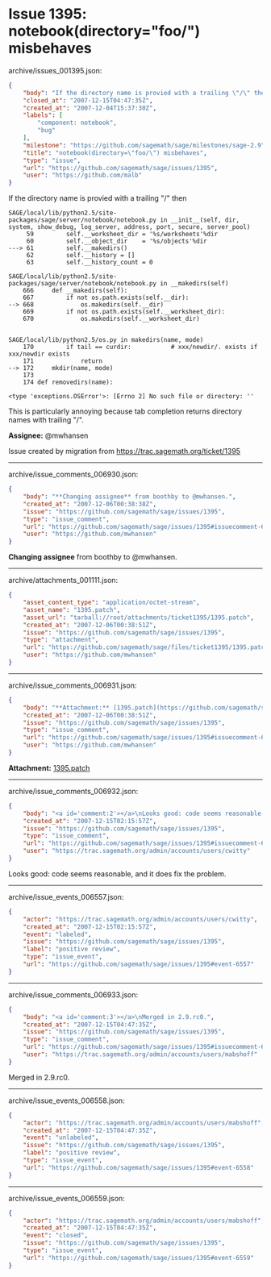 # Issue 1395: notebook(directory="foo/") misbehaves

archive/issues_001395.json:
```json
{
    "body": "If the directory name is provied with a trailing \"/\" then\n\n```\nSAGE/local/lib/python2.5/site-packages/sage/server/notebook/notebook.py in __init__(self, dir, system, show_debug, log_server, address, port, secure, server_pool)\n     59         self.__worksheet_dir = '%s/worksheets'%dir\n     60         self.__object_dir    = '%s/objects'%dir\n---> 61         self.__makedirs()\n     62         self.__history = []\n     63         self.__history_count = 0\n\nSAGE/local/lib/python2.5/site-packages/sage/server/notebook/notebook.py in __makedirs(self)\n    666     def __makedirs(self):\n    667         if not os.path.exists(self.__dir):\n--> 668             os.makedirs(self.__dir)\n    669         if not os.path.exists(self.__worksheet_dir):\n    670             os.makedirs(self.__worksheet_dir)\n\n\nSAGE/local/lib/python2.5/os.py in makedirs(name, mode)\n    170         if tail == curdir:           # xxx/newdir/. exists if xxx/newdir exists\n    171             return\n--> 172     mkdir(name, mode)\n    173\n    174 def removedirs(name):\n\n<type 'exceptions.OSError'>: [Errno 2] No such file or directory: ''\n```\n\nThis is particularly annoying because tab completion returns directory names with trailing \"/\".\n\n**Assignee:** @mwhansen\n\nIssue created by migration from https://trac.sagemath.org/ticket/1395\n\n",
    "closed_at": "2007-12-15T04:47:35Z",
    "created_at": "2007-12-04T15:37:30Z",
    "labels": [
        "component: notebook",
        "bug"
    ],
    "milestone": "https://github.com/sagemath/sage/milestones/sage-2.9",
    "title": "notebook(directory=\"foo/\") misbehaves",
    "type": "issue",
    "url": "https://github.com/sagemath/sage/issues/1395",
    "user": "https://github.com/malb"
}
```
If the directory name is provied with a trailing "/" then

```
SAGE/local/lib/python2.5/site-packages/sage/server/notebook/notebook.py in __init__(self, dir, system, show_debug, log_server, address, port, secure, server_pool)
     59         self.__worksheet_dir = '%s/worksheets'%dir
     60         self.__object_dir    = '%s/objects'%dir
---> 61         self.__makedirs()
     62         self.__history = []
     63         self.__history_count = 0

SAGE/local/lib/python2.5/site-packages/sage/server/notebook/notebook.py in __makedirs(self)
    666     def __makedirs(self):
    667         if not os.path.exists(self.__dir):
--> 668             os.makedirs(self.__dir)
    669         if not os.path.exists(self.__worksheet_dir):
    670             os.makedirs(self.__worksheet_dir)


SAGE/local/lib/python2.5/os.py in makedirs(name, mode)
    170         if tail == curdir:           # xxx/newdir/. exists if xxx/newdir exists
    171             return
--> 172     mkdir(name, mode)
    173
    174 def removedirs(name):

<type 'exceptions.OSError'>: [Errno 2] No such file or directory: ''
```

This is particularly annoying because tab completion returns directory names with trailing "/".

**Assignee:** @mwhansen

Issue created by migration from https://trac.sagemath.org/ticket/1395





---

archive/issue_comments_006930.json:
```json
{
    "body": "**Changing assignee** from boothby to @mwhansen.",
    "created_at": "2007-12-06T00:38:38Z",
    "issue": "https://github.com/sagemath/sage/issues/1395",
    "type": "issue_comment",
    "url": "https://github.com/sagemath/sage/issues/1395#issuecomment-6930",
    "user": "https://github.com/mwhansen"
}
```

**Changing assignee** from boothby to @mwhansen.



---

archive/attachments_001111.json:
```json
{
    "asset_content_type": "application/octet-stream",
    "asset_name": "1395.patch",
    "asset_url": "tarball://root/attachments/ticket1395/1395.patch",
    "created_at": "2007-12-06T00:38:51Z",
    "issue": "https://github.com/sagemath/sage/issues/1395",
    "type": "attachment",
    "url": "https://github.com/sagemath/sage/files/ticket1395/1395.patch",
    "user": "https://github.com/mwhansen"
}
```



---

archive/issue_comments_006931.json:
```json
{
    "body": "**Attachment:** [1395.patch](https://github.com/sagemath/sage/files/ticket1395/1395.patch)",
    "created_at": "2007-12-06T00:38:51Z",
    "issue": "https://github.com/sagemath/sage/issues/1395",
    "type": "issue_comment",
    "url": "https://github.com/sagemath/sage/issues/1395#issuecomment-6931",
    "user": "https://github.com/mwhansen"
}
```

**Attachment:** [1395.patch](https://github.com/sagemath/sage/files/ticket1395/1395.patch)



---

archive/issue_comments_006932.json:
```json
{
    "body": "<a id='comment:2'></a>\nLooks good: code seems reasonable, and it does fix the problem.",
    "created_at": "2007-12-15T02:15:57Z",
    "issue": "https://github.com/sagemath/sage/issues/1395",
    "type": "issue_comment",
    "url": "https://github.com/sagemath/sage/issues/1395#issuecomment-6932",
    "user": "https://trac.sagemath.org/admin/accounts/users/cwitty"
}
```

<a id='comment:2'></a>
Looks good: code seems reasonable, and it does fix the problem.



---

archive/issue_events_006557.json:
```json
{
    "actor": "https://trac.sagemath.org/admin/accounts/users/cwitty",
    "created_at": "2007-12-15T02:15:57Z",
    "event": "labeled",
    "issue": "https://github.com/sagemath/sage/issues/1395",
    "label": "positive review",
    "type": "issue_event",
    "url": "https://github.com/sagemath/sage/issues/1395#event-6557"
}
```



---

archive/issue_comments_006933.json:
```json
{
    "body": "<a id='comment:3'></a>\nMerged in 2.9.rc0.",
    "created_at": "2007-12-15T04:47:35Z",
    "issue": "https://github.com/sagemath/sage/issues/1395",
    "type": "issue_comment",
    "url": "https://github.com/sagemath/sage/issues/1395#issuecomment-6933",
    "user": "https://trac.sagemath.org/admin/accounts/users/mabshoff"
}
```

<a id='comment:3'></a>
Merged in 2.9.rc0.



---

archive/issue_events_006558.json:
```json
{
    "actor": "https://trac.sagemath.org/admin/accounts/users/mabshoff",
    "created_at": "2007-12-15T04:47:35Z",
    "event": "unlabeled",
    "issue": "https://github.com/sagemath/sage/issues/1395",
    "label": "positive review",
    "type": "issue_event",
    "url": "https://github.com/sagemath/sage/issues/1395#event-6558"
}
```



---

archive/issue_events_006559.json:
```json
{
    "actor": "https://trac.sagemath.org/admin/accounts/users/mabshoff",
    "created_at": "2007-12-15T04:47:35Z",
    "event": "closed",
    "issue": "https://github.com/sagemath/sage/issues/1395",
    "type": "issue_event",
    "url": "https://github.com/sagemath/sage/issues/1395#event-6559"
}
```
